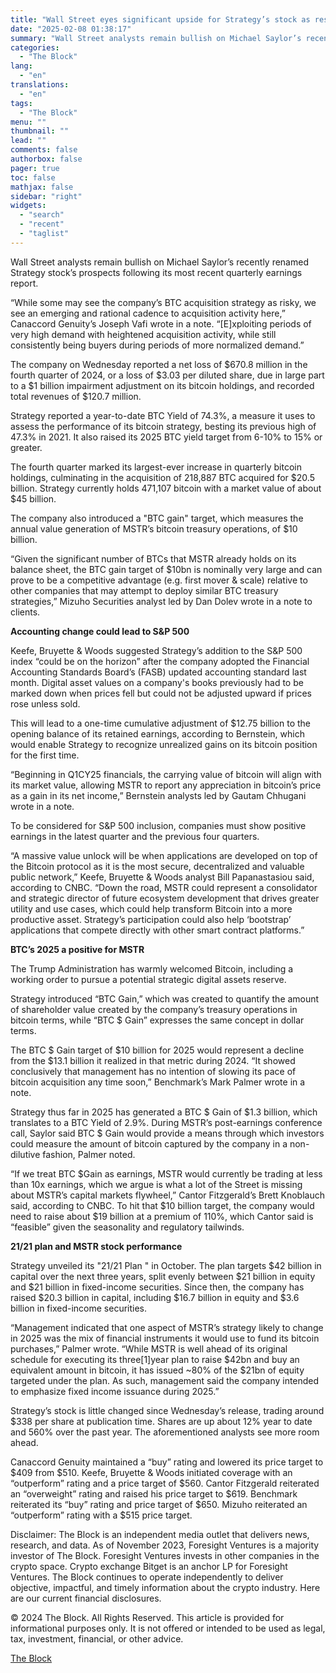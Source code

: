 ```yaml
---
title: "Wall Street eyes significant upside for Strategy’s stock as reserves near 500,000 BTC"
date: "2025-02-08 01:38:17"
summary: "Wall Street analysts remain bullish on Michael Saylor’s recently renamed Strategy stock’s prospects following its most recent quarterly earnings report. “While some may see the company’s BTC acquisition strategy as risky, we see an emerging and rational cadence to acquisition activity here,” Canaccord Genuity’s Joseph Vafi wrote in a note...."
categories:
  - "The Block"
lang:
  - "en"
translations:
  - "en"
tags:
  - "The Block"
menu: ""
thumbnail: ""
lead: ""
comments: false
authorbox: false
pager: true
toc: false
mathjax: false
sidebar: "right"
widgets:
  - "search"
  - "recent"
  - "taglist"
---
```


Wall Street analysts remain bullish on Michael Saylor’s recently renamed Strategy stock’s prospects following its most recent quarterly earnings report.

“While some may see the company’s BTC acquisition strategy as risky, we see an emerging and rational cadence to acquisition activity here,” Canaccord Genuity’s Joseph Vafi wrote in a note. “[E]xploiting periods of very high demand with heightened acquisition activity, while still consistently being buyers during periods of more normalized demand.”

The company on Wednesday reported a net loss of $670.8 million in the fourth quarter of 2024, or a loss of $3.03 per diluted share, due in large part to a $1 billion impairment adjustment on its bitcoin holdings, and recorded total revenues of $120.7 million.

Strategy reported a year-to-date BTC Yield of 74.3%, a measure it uses to assess the performance of its bitcoin strategy, besting its previous high of 47.3% in 2021. It also raised its 2025 BTC yield target from 6-10% to 15% or greater.

The fourth quarter marked its largest-ever increase in quarterly bitcoin holdings, culminating in the acquisition of 218,887 BTC acquired for $20.5 billion. Strategy currently holds 471,107 bitcoin with a market value of about $45 billion.

The company also introduced a "BTC gain" target, which measures the annual value generation of MSTR’s bitcoin treasury operations, of $10 billion.

“Given the significant number of BTCs that MSTR already holds on its balance sheet, the BTC gain target of $10bn is nominally very large and can prove to be a competitive advantage (e.g. first mover & scale) relative to other companies that may attempt to deploy similar BTC treasury strategies,” Mizuho Securities analyst led by Dan Dolev wrote in a note to clients.

**Accounting change could lead to S&P 500**

​​Keefe, Bruyette & Woods suggested Strategy’s addition to the S&P 500 index “could be on the horizon” after the company adopted the Financial Accounting Standards Board’s (FASB) updated accounting standard last month. Digital asset values on a company's books previously had to be marked down when prices fell but could not be adjusted upward if prices rose unless sold.

This will lead to a one-time cumulative adjustment of $12.75 billion to the opening balance of its retained earnings, according to Bernstein, which would enable Strategy to recognize unrealized gains on its bitcoin position for the first time.

“Beginning in Q1CY25 financials, the carrying value of bitcoin will align with its market value, allowing MSTR to report any appreciation in bitcoin’s price as a gain in its net income,” Bernstein analysts led by Gautam Chhugani wrote in a note.

To be considered for S&P 500 inclusion, companies must show positive earnings in the latest quarter and the previous four quarters.

“A massive value unlock will be when applications are developed on top of the Bitcoin protocol as it is the most secure, decentralized and valuable public network,” ​​Keefe, Bruyette & Woods analyst Bill Papanastasiou said, according to CNBC. “Down the road, MSTR could represent a consolidator and strategic director of future ecosystem development that drives greater utility and use cases, which could help transform Bitcoin into a more productive asset. Strategy’s participation could also help ‘bootstrap’ applications that compete directly with other smart contract platforms.”

**BTC’s 2025 a positive for MSTR**

The Trump Administration has warmly welcomed Bitcoin, including a working order to pursue a potential strategic digital assets reserve.

Strategy introduced “BTC Gain,” which was created to quantify the amount of shareholder value created by the company’s treasury operations in bitcoin terms, while “BTC $ Gain” expresses the same concept in dollar terms.

The BTC $ Gain target of $10 billion for 2025 would represent a decline from the $13.1 billion it realized in that metric during 2024. “It showed conclusively that management has no intention of slowing its pace of bitcoin acquisition any time soon,” Benchmark’s Mark Palmer wrote in a note.

Strategy thus far in 2025 has generated a BTC $ Gain of $1.3 billion, which translates to a BTC Yield of 2.9%. During MSTR’s post-earnings conference call, Saylor said BTC $ Gain would provide a means through which investors could measure the amount of bitcoin captured by the company in a non-dilutive fashion, Palmer noted.

“If we treat BTC $Gain as earnings, MSTR would currently be trading at less than 10x earnings, which we argue is what a lot of the Street is missing about MSTR’s capital markets flywheel,” Cantor Fitzgerald’s Brett Knoblauch said, according to CNBC. To hit that $10 billion target, the company would need to raise about $19 billion at a premium of 110%, which Cantor said is “feasible” given the seasonality and regulatory tailwinds.

**21/21 plan and MSTR stock performance**

Strategy unveiled its "21/21 Plan " in October. The plan targets $42 billion in capital over the next three years, split evenly between $21 billion in equity and $21 billion in fixed-income securities. Since then, the company has raised $20.3 billion in capital, including $16.7 billion in equity and $3.6 billion in fixed-income securities.

“Management indicated that one aspect of MSTR’s strategy likely to change in 2025 was the mix of financial instruments it would use to fund its bitcoin purchases,” Palmer wrote. “While MSTR is well ahead of its original schedule for executing its three[1]year plan to raise $42bn and buy an equivalent amount in bitcoin, it has issued ~80% of the $21bn of equity targeted under the plan. As such, management said the company intended to emphasize fixed income issuance during 2025.”

Strategy’s stock is little changed since Wednesday’s release, trading around $338 per share at publication time. Shares are up about 12% year to date and 560% over the past year. The aforementioned analysts see more room ahead.

Canaccord Genuity maintained a “buy” rating and lowered its price target to $409 from $510. Keefe, Bruyette & Woods initiated coverage with an “outperform” rating and a price target of $560. Cantor Fitzgerald reiterated an “overweight” rating and raised his price target to $619. Benchmark reiterated its “buy” rating and price target of $650. Mizuho reiterated an “outperform” rating with a $515 price target.

Disclaimer: The Block is an independent media outlet that delivers news, research, and data. As of November 2023, Foresight Ventures is a majority investor of The Block. Foresight Ventures invests in other companies in the crypto space. Crypto exchange Bitget is an anchor LP for Foresight Ventures. The Block continues to operate independently to deliver objective, impactful, and timely information about the crypto industry. Here are our current financial disclosures.

© 2024 The Block. All Rights Reserved. This article is provided for informational purposes only. It is not offered or intended to be used as legal, tax, investment, financial, or other advice.

[The Block](https://www.tradingview.com/news/the_block:b7a210e70094b:0-wall-street-eyes-significant-upside-for-strategy-s-stock-as-reserves-near-500-000-btc/)
